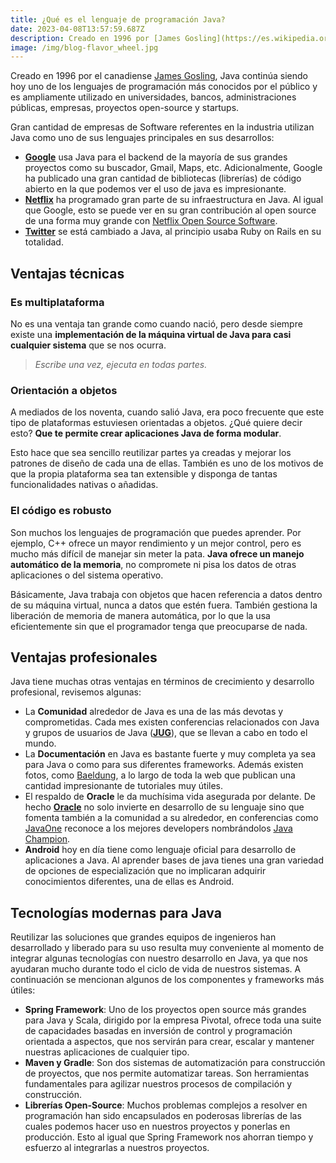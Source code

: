 ```yaml
---
title: ¿Qué es el lenguaje de programación Java?
date: 2023-04-08T13:57:59.687Z
description: Creado en 1996 por [James Gosling](https://es.wikipedia.org/wiki/James_Gosling), Java continúa siendo uno de los lenguajes de programación más conocidos por el público y ampliamente utilizado en universidades, bancos, administraciones públicas, empresas, proyectos open-source y startups.
image: /img/blog-flavor_wheel.jpg
---
```

Creado en 1996 por el canadiense [James Gosling](https://es.wikipedia.org/wiki/James_Gosling), Java continúa siendo hoy uno de los lenguajes de programación más conocidos por el público y es ampliamente utilizado en universidades, bancos, administraciones públicas, empresas, proyectos open-source y startups.

Gran cantidad de empresas de Software referentes en la industria utilizan Java como uno de sus lenguajes principales en sus desarrollos:

* **[Google](https://www.google.com/)** usa Java para el backend de la mayoría de sus grandes proyectos como su buscador, Gmail, Maps, etc. Adicionalmente, Google ha publicado una gran cantidad de bibliotecas (librerías) de código abierto en la que podemos ver el uso de java es impresionante.
* **[Netflix](https://www.netflix.com/)** ha programado gran parte de su infraestructura en Java. Al igual que Google, esto se puede ver en su gran contribución al open source de una forma muy grande con [Netflix Open Source Software](https://netflix.github.io/).
* **[Twitter](https://twitter.com/)** se está cambiado a Java, al principio usaba Ruby on Rails en su totalidad.

## Ventajas técnicas

### Es multiplataforma

No es una ventaja tan grande como cuando nació, pero desde siempre existe una **implementación de la máquina virtual de Java para casi cualquier sistema** que se nos ocurra.

> *Escribe una vez, ejecuta en todas partes.*

### Orientación a objetos

A mediados de los noventa, cuando salió Java, era poco frecuente que este tipo de plataformas estuviesen orientadas a objetos. ¿Qué quiere decir esto? **Que te permite crear aplicaciones Java de forma modular**.

Esto hace que sea sencillo reutilizar partes ya creadas y mejorar los patrones de diseño de cada una de ellas. También es uno de los motivos de que la propia plataforma sea tan extensible y disponga de tantas funcionalidades nativas o añadidas. 

### El código es robusto

Son muchos los lenguajes de programación que puedes aprender. Por ejemplo, C++ ofrece un mayor rendimiento y un mejor control, pero es mucho más difícil de manejar sin meter la pata. **Java ofrece un manejo automático de la memoria**, no compromete ni pisa los datos de otras aplicaciones o del sistema operativo.

Básicamente, Java trabaja con objetos que hacen referencia a datos dentro de su máquina virtual, nunca a datos que estén fuera. También gestiona la liberación de memoria de manera automática, por lo que la usa eficientemente sin que el programador tenga que preocuparse de nada. 

## Ventajas profesionales

Java tiene muchas otras ventajas en términos de crecimiento y desarrollo profesional, revisemos algunas:

* La **Comunidad** alrededor de Java es una de las más devotas y comprometidas. Cada mes existen conferencias relacionados con Java y grupos de usuarios de Java (**[JUG](https://community.oracle.com/community/java/jug)**), que se llevan a cabo en todo el mundo.
* La **Documentación** en Java es bastante fuerte y muy completa ya sea para Java o como para sus diferentes frameworks. Además existen fotos, como [Baeldung](http://www.baeldung.com/), a lo largo de toda la web que publican una cantidad impresionante de tutoriales muy útiles.
* El respaldo de **Oracle** le da muchísima vida asegurada por delante. De hecho **[Oracle](https://www.oracle.com/index.html)** no solo invierte en desarrollo de su lenguaje sino que fomenta también a la comunidad a su alrededor, en conferencias como [JavaOne](https://www.oracle.com/code-one/index.html) reconoce a los mejores developers nombrándolos [Java Champion](https://community.oracle.com/community/java/java-champions).
* **Android** hoy en día tiene como lenguaje oficial para desarrollo de aplicaciones a Java. Al aprender bases de java tienes una gran variedad de opciones de especialización que no implicaran adquirir conocimientos diferentes, una de ellas es Android.

## **Tecnologías modernas para Java**

Reutilizar las soluciones que grandes equipos de ingenieros han desarrollado y liberado para su uso resulta muy conveniente al momento de integrar algunas tecnologías con nuestro desarrollo en Java, ya que nos ayudaran mucho durante todo el ciclo de vida de nuestros sistemas. A continuación se mencionan algunos de los componentes y frameworks más útiles:

* **Spring Framework**: Uno de los proyectos open source más grandes para Java y Scala, dirigido por la empresa Pivotal, ofrece toda una suite de capacidades basadas en inversión de control y programación orientada a aspectos, que nos servirán para crear, escalar y mantener nuestras aplicaciones de cualquier tipo.
* **Maven y Gradle**: Son dos sistemas de automatización para construcción de proyectos, que nos permite automatizar tareas. Son herramientas fundamentales para agilizar nuestros procesos de compilación y construcción.
* **Librerías Open-Source**: Muchos problemas complejos a resolver en programación han sido encapsulados en poderosas librerías de las cuales podemos hacer uso en nuestros proyectos y ponerlas en producción. Esto al igual que Spring Framework nos ahorran tiempo y esfuerzo al integrarlas a nuestros proyectos.
